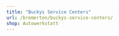 ```yaml
---
title: "Buckys Service Centers"
url: /bremerton/buckys-service-centers/
shop: Autowerkstatt
---
```

